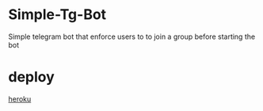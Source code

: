 # Simple-Tg-Bot
Simple telegram bot that enforce users to to join a group before starting the bot

# deploy 

[heroku](https://heroku.com/deploy?template=https://github.com/im-shamil/Simple-Tg-Bot)
